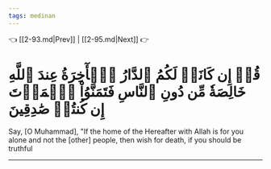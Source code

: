 ```yaml
---
tags: medinan
---
```


👈 [[2-93.md|Prev]] | [[2-95.md|Next]] 👉

# قُلۡ إِن كَانَتۡ لَكُمُ ٱلدَّارُ ٱلۡأٓخِرَةُ عِندَ ٱللَّهِ خَالِصَةٗ مِّن دُونِ ٱلنَّاسِ فَتَمَنَّوُاْ ٱلۡمَوۡتَ إِن كُنتُمۡ صَٰدِقِينَ

Say, [O Muhammad], "If the home of the Hereafter with Allah is for you alone and not the [other] people, then wish for death, if you should be truthful

---

